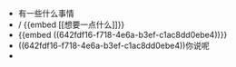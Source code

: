 - 有一些什么事情
- / {{embed [[想要一点什么]]}}
- {{embed ((642fdf16-f718-4e6a-b3ef-c1ac8dd0ebe4))}}
- ((642fdf16-f718-4e6a-b3ef-c1ac8dd0ebe4))你说呢
-